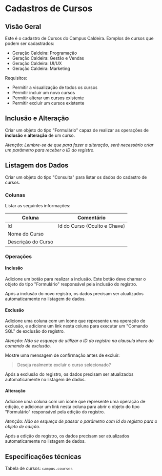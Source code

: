 # Cadastros de Cursos

## Visão Geral
Este é o cadastro de Cursos do Campus Caldeira. Exmplos de cursos que podem ser cadastrados: 

- Geração Caldeira: Programação
- Geração Caldeira: Gestão e Vendas
- Geração Caldeira: UI/UX
- Geração Caldeira: Marketing

Requisitos:

- Permitir a visualização de todos os cursos
- Permitir incluir um novo cursos
- Permitir alterar um cursos existente
- Permitir excluir um cursos existente

## Inclusão e Alteração
Criar um objeto do tipo "Formulário" capaz de realizar as operações de __inclusão__ e __alteração__ de um curso.

_Atenção: Lembre-se de que para fazer a alteração, será necessário criar um parâmetro para receber o ID do registro._

## Listagem dos Dados
Criar um objeto do tipo "Consulta" para listar os dados do cadastro de cursos.

### Colunas
Listar as seguintes informações:

| Coluna             | Comentário
|--------------------|-----
| Id                 | Id do Curso (Oculto e Chave)
| Nome do Curso      | 
| Descrição do Curso |

### Operações

#### Inclusão
Adicione um botão para realizar a inclusão. Este botão deve chamar o objeto do tipo "Formulário" responsável pela inclusão do registro. 

Após a inclusão do novo registro, os dados precisam ser atualizados automaticamente no listagem de dados.

#### Exclusão
Adicione uma coluna com um ícone que represente uma operação de exclusão, e adicione um link nesta coluna para executar um "Comando SQL" de exclusão do registro.

_Atenção: Não se esqueça de utilizar o ID do registro na clausula `Where` do comando de exclusão._

Mostre uma mensagem de confirmação antes de excluir:
> Deseja realmente excluir o curso selecionado?

Após a exclusão do registro, os dados precisam ser atualizados automaticamente no listagem de dados.

#### Alteração
Adicione uma coluna com um ícone que represente uma operação de edição, e adicionar um link nesta coluna para abrir o objeto do tipo "Formulário" responsável pela edição do registro.

_Atenção: Não se esqueça de passar o parâmetro com Id do registro para o objeto de edição._

Após a edição do registro, os dados precisam ser atualizados automaticamente no listagem de dados.

## Especificações técnicas

Tabela de cursos: `campus.courses`


